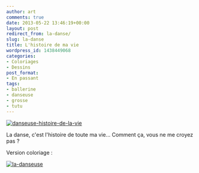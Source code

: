 ```yaml
---
author: art
comments: true
date: 2013-05-22 13:46:19+00:00
layout: post
redirect_from: la-danse/
slug: la-danse
title: L'histoire de ma vie
wordpress_id: 1438449068
categories:
- Coloriages
- Dessins
post_format:
- En passant
tags:
- ballerine
- danseuse
- grosse
- tutu
---
```


[![danseuse-histoire-de-la-vie](https://static.irz.fr/2013/05/danseuse-histoire-de-la-vie-640x619.png)](https://static.irz.fr/2013/05/danseuse-histoire-de-la-vie.png)<!-- more -->

La danse, c'est l'histoire de toute ma vie... Comment ça, vous ne me croyez pas ?

Version coloriage :

[![la-danseuse](https://static.irz.fr/2013/05/la-danseuse.png)](https://static.irz.fr/2013/05/la-danseuse.png)

